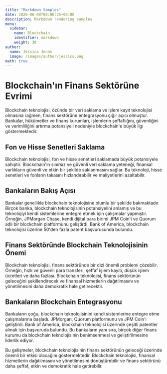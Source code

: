 ```yaml
---
title: "Markdown Samples"
date: 2020-06-08T08:06:25+06:00
description: Markdown rendering samples
menu:
  sidebar:
    name: Blockchain
    identifier: markdown
    weight: 30
author:
  name: Jessica Jonas
  image: /images/author/jessica.png
math: true
---
```

# Blockchain'ın Finans Sektörüne Evrimi

Blockchain teknolojisi, özünde bir veri saklama ve işlem kayıt teknolojisi olmasına rağmen, finans sektörüne entegrasyonu çığır açıcı olmuştur. Bankalar, hükümetler ve finans kurumları, işlemlerin şeffaflığını, güvenliğini ve verimliliğini artırma potansiyeli nedeniyle blockchain'e büyük ilgi göstermektedir.

## Fon ve Hisse Senetleri Saklama

Blockchain teknolojisi, fon ve hisse senetleri saklamada büyük potansiyele sahiptir. Blockchain'in sınırsız ve güvenli veri saklama yeteneği, finansal varlıkların güvenli ve etkin bir şekilde saklanmasını sağlar. Bu teknoloji, hisse senetleri ve fonların takasını hızlandırabilir ve maliyetlerini azaltabilir.

## Bankaların Bakış Açısı

Bankalar genellikle blockchain teknolojisine olumlu bir şekilde bakmaktadır. Birçok banka, blockchain teknolojisinin potansiyelini anlamış ve bu teknolojiyi kendi sistemlerine entegre etmek için çalışmalar yapmıştır. Örneğin, JPMorgan Chase, kendi dijital para birimi JPM Coin'i ve Quorum adlı bir blockchain platformunu geliştirdi. Bank of America, blockchain teknolojisi üzerine 50'den fazla patent başvurusunda bulundu.

## Finans Sektöründe Blockchain Teknolojisinin Önemi

Blockchain teknolojisi, finans sektöründe bir dizi önemli problemi çözebilir. Örneğin, hızlı ve güvenli para transferi, şeffaf işlem kayıtı, düşük işlem ücretleri ve daha fazlası. Blockchain teknolojisi, finans sektörünün geleceğini şekillendirecek ve finansal hizmetlerin dağıtılmasını ve yönetilmesini daha demokratik hale getirecektir.

## Bankaların Blockchain Entegrasyonu

Bankaların çoğu, blockchain teknolojisinini kendi sistemlerine entegre etme çalışmalarına başladı. JPMorgan, Quorum platformunu ve JPM Coin'i geliştirdi. Bank of America, blockchain teknolojisi üzerinde çeşitli patentler almak için başvuruda bulundu. Bu bankaların yanı sıra, birçok diğer finans kurumu da blockchain teknolojisinin benimsenmesi ve geliştirilmesine liderlik ediyor.

Bu gelişmeler, blockchain teknolojisinin finans sektörünün geleceği üzerinde önemli bir etkisi olacağını göstermektedir. Blockchain teknolojisi, finansal hizmetlerin dağıtılmasını ve yönetilmesini dönüştürebilir ve finans sektörünü daha şeffaf, etkin ve demokratik hale getirebilir.
